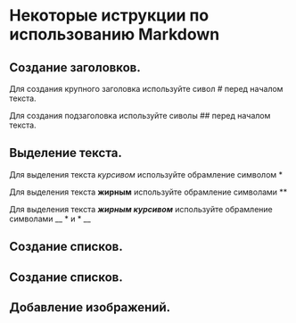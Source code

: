 # Некоторые иструкции по использованию Markdown

## Создание заголовков.

Для создания крупного заголовка используйте сивол # перед началом текста.

Для создания подзаголовка используйте сиволы ## перед началом текста.

## Выделение текста.

Для выделения текста *курсивом* используйте обрамление символом *

Для выделения текста **жирным** используйте обрамление символами **

Для выделения текста __*жирным курсивом*__ используйте обрамление символами __ * и * __
## Создание списков.

## Создание списков.

## Добавление изображений.